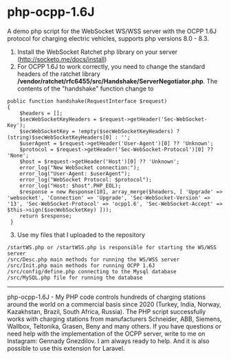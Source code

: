 # php-ocpp-1.6J
A demo php script for the WebSocket WS/WSS server with the OCPP 1.6J protocol for charging electric vehicles, supports php versions 8.0 - 8.3.

1. Install the WebSocket Ratchet php library on your server (http://socketo.me/docs/install)
2. For OCPP 1.6J to work correctly, you need to change the standard headers of the ratchet library
**/vendor/ratchet/rfc6455/src/Handshake/ServerNegotiator.php**. The contents of the "handshake" function change to
```
public function handshake(RequestInterface $request)
{
    $headers = [];
    $secWebSocketKeyHeaders = $request->getHeader('Sec-WebSocket-Key');
    $secWebSocketKey = !empty($secWebSocketKeyHeaders) ? (string)$secWebSocketKeyHeaders[0] : '';
    $userAgent = $request->getHeader('User-Agent')[0] ?? 'Unknown';
    $protocol = $request->getHeader('Sec-WebSocket-Protocol')[0] ?? 'None';
    $host = $request->getHeader('Host')[0] ?? 'Unknown';
    error_log("New WebSocket connection:");
    error_log("User-Agent: $userAgent");
    error_log("WebSocket Protocol: $protocol");
    error_log("Host: $host".PHP_EOL);
    $response = new Response(101, array_merge($headers, [ 'Upgrade' => 'websocket', 'Connection' => 'Upgrade', 'Sec-WebSocket-Version' => '13', 'Sec-WebSocket-Protocol' => 'ocpp1.6', 'Sec-WebSocket-Accept' => $this->sign($secWebSocketKey) ]));
    return $response;
 }

```
3. Use my files that I uploaded to the repository
```
/startWS.php or /startWSS.php is responsible for starting the WS/WSS server
/src/Desc.php main methods for running the WS/WSS server
/src/Init.php main methods for running OCPP 1.6J
/src/config/define.php connecting to the Mysql database
/src/MySQL.php file for running the database
```
----------
php-ocpp-1.6J - My PHP code controls hundreds of charging stations around the world on a commercial basis since 2020 (Turkey, India, Norway, Kazakhstan, Brazil, South Africa, Russia). The PHP script successfully works with charging stations from manufacturers Schneider, ABB, Siemens, Wallbox, Teltonika, Grasen, Beny and many others. If you have questions or need help with the implementation of the OCPP server, write to me on Instagram: Gennady Gnezdilov. I am always ready to help. And it is also possible to use this extension for Laravel.